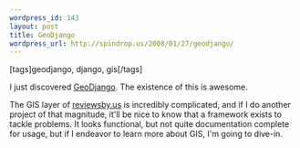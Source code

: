 ```yaml
--- 
wordpress_id: 143
layout: post
title: GeoDjango
wordpress_url: http://spindrop.us/2008/01/27/geodjango/
---
```

[tags]geodjango, django, gis[/tags]

I just discovered [GeoDjango](http://code.djangoproject.com/wiki/GeoDjango).  The existence of this is awesome.

The GIS layer of [reviewsby.us][rbu] is incredibly complicated, and if I do another project of that magnitude, it'll be nice to know that a framework exists to tackle problems.  It looks functional, but not quite documentation complete for usage, but if I endeavor to learn more about GIS, I'm going to dive-in.

[rbu]: http://reviewsby.us/
[symfony]: http://symfony-project.com/
